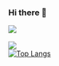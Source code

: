 ### Hi there 👋
![](https://komarev.com/ghpvc/?username=HealKnix)
<br><br>
![](https://github-profile-summary-cards.vercel.app/api/cards/profile-details?username=HealKnix)
<br>
[![Top Langs](https://github-readme-stats.vercel.app/api/top-langs/?username=HealKnix)](https://github.com/HealKnix/github-readme-stats)
